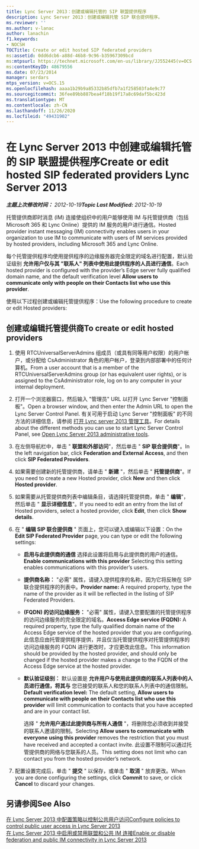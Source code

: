 ```yaml
---
title: Lync Server 2013：创建或编辑托管的 SIP 联盟提供程序
description: Lync Server 2013：创建或编辑托管 SIP 联合提供程序。
ms.reviewer: ''
ms.author: v-lanac
author: lanachin
f1.keywords:
- NOCSH
TOCTitle: Create or edit hosted SIP federated providers
ms:assetid: 0dd6dcb6-a88d-46b8-9c96-b35967309bcd
ms:mtpsurl: https://technet.microsoft.com/en-us/library/JJ552445(v=OCS.15)
ms:contentKeyID: 48679556
ms.date: 07/23/2014
manager: serdars
mtps_version: v=OCS.15
ms.openlocfilehash: aaaa1b29b9a85332b85dfb7a1f258503fa4e9c77
ms.sourcegitcommit: 36fee89bb887bea4f18b19f17a8c69daf5bc423d
ms.translationtype: MT
ms.contentlocale: zh-CN
ms.lasthandoff: 11/26/2020
ms.locfileid: "49431902"
---
```

# <a name="create-or-edit-hosted-sip-federated-providers-lync-server-2013"></a><span data-ttu-id="9dd23-103">在 Lync Server 2013 中创建或编辑托管的 SIP 联盟提供程序</span><span class="sxs-lookup"><span data-stu-id="9dd23-103">Create or edit hosted SIP federated providers Lync Server 2013</span></span>

<div data-xmlns="http://www.w3.org/1999/xhtml">

<div class="topic" data-xmlns="http://www.w3.org/1999/xhtml" data-msxsl="urn:schemas-microsoft-com:xslt" data-cs="https://msdn.microsoft.com/">

<div data-asp="https://msdn2.microsoft.com/asp">



</div>

<div id="mainSection">

<div id="mainBody"><span data-ttu-id="9dd23-104">

<span> </span></span><span class="sxs-lookup"><span data-stu-id="9dd23-104">

<span> </span></span></span>

<span data-ttu-id="9dd23-105">_**主题上次修改时间：** 2012-10-19_</span><span class="sxs-lookup"><span data-stu-id="9dd23-105">_**Topic Last Modified:** 2012-10-19_</span></span>

<span data-ttu-id="9dd23-106">托管提供商即时消息 (IM) 连接使组织中的用户能够使用 IM 与托管提供商（包括 Microsoft 365 和 Lync Online）提供的 IM 服务的用户进行通信。</span><span class="sxs-lookup"><span data-stu-id="9dd23-106">Hosted provider instant messaging (IM) connectivity enables users in your organization to use IM to communicate with users of IM services provided by hosted providers, including Microsoft 365 and Lync Online.</span></span>

<span data-ttu-id="9dd23-107">每个托管提供程序均使用提供程序的边缘服务器完全限定的域名进行配置，默认验证级别 **允许用户仅与其 "联系人" 列表中使用此提供程序的人员进行通信**。</span><span class="sxs-lookup"><span data-stu-id="9dd23-107">Each hosted provider is configured with the provider’s Edge server fully qualified domain name, and the default verification level **Allow users to communicate only with people on their Contacts list who use this provider**.</span></span>

<span data-ttu-id="9dd23-108">使用以下过程创建或编辑托管提供程序：</span><span class="sxs-lookup"><span data-stu-id="9dd23-108">Use the following procedure to create or edit Hosted providers:</span></span>

<div>

## <a name="to-create-or-edit-hosted-providers"></a><span data-ttu-id="9dd23-109">创建或编辑托管提供商</span><span class="sxs-lookup"><span data-stu-id="9dd23-109">To create or edit hosted providers</span></span>

1.  <span data-ttu-id="9dd23-110">使用 RTCUniversalServerAdmins 组成员（或具有同等用户权限）的用户帐户，或分配给 CsAdministrator 角色的用户帐户，登录到内部部署中的任何计算机。</span><span class="sxs-lookup"><span data-stu-id="9dd23-110">From a user account that is a member of the RTCUniversalServerAdmins group (or has equivalent user rights), or is assigned to the CsAdministrator role, log on to any computer in your internal deployment.</span></span>

2.  <span data-ttu-id="9dd23-111">打开一个浏览器窗口，然后输入 "管理员" URL 以打开 Lync Server "控制面板"。</span><span class="sxs-lookup"><span data-stu-id="9dd23-111">Open a browser window, and then enter the Admin URL to open the Lync Server Control Panel.</span></span> <span data-ttu-id="9dd23-112">有关可用于启动 Lync Server "控制面板" 的不同方法的详细信息，请参阅 [打开 Lync server 2013 管理工具](lync-server-2013-open-lync-server-administrative-tools.md)。</span><span class="sxs-lookup"><span data-stu-id="9dd23-112">For details about the different methods you can use to start Lync Server Control Panel, see [Open Lync Server 2013 administrative tools](lync-server-2013-open-lync-server-administrative-tools.md).</span></span>

3.  <span data-ttu-id="9dd23-113">在左侧导航栏中，单击 " **联盟和外部访问**"，然后单击 " **SIP 联合提供商**"。</span><span class="sxs-lookup"><span data-stu-id="9dd23-113">In the left navigation bar, click **Federation and External Access**, and then click **SIP Federated Providers**.</span></span>

4.  <span data-ttu-id="9dd23-114">如果需要创建新的托管提供商，请单击 " **新建** "，然后单击 " **托管提供商**"。</span><span class="sxs-lookup"><span data-stu-id="9dd23-114">If you need to create a new Hosted provider, click **New** and then click **Hosted provider**.</span></span>

5.  <span data-ttu-id="9dd23-115">如果需要从托管提供商列表中编辑条目，请选择托管提供商，单击 " **编辑**"，然后单击 " **显示详细信息**"。</span><span class="sxs-lookup"><span data-stu-id="9dd23-115">If you need to edit an entry from the list of Hosted providers, select a hosted provider, click **Edit**, then click **Show details**.</span></span>

6.  <span data-ttu-id="9dd23-116">在 " **编辑 SIP 联合提供商** " 页面上，您可以键入或编辑以下设置：</span><span class="sxs-lookup"><span data-stu-id="9dd23-116">On the **Edit SIP Federated Provider** page, you can type or edit the following settings:</span></span>
    
      - <span data-ttu-id="9dd23-117">**启用与此提供商的通信**   选择此设置将启用与此提供商的用户的通信。</span><span class="sxs-lookup"><span data-stu-id="9dd23-117">**Enable communications with this provider**   Selecting this setting enables communications with this provider’s users.</span></span>
    
      - <span data-ttu-id="9dd23-118">**提供商名称：**   "必需" 属性，请键入提供程序的名称，因为它将反映在 SIP 联合提供程序的列表中。</span><span class="sxs-lookup"><span data-stu-id="9dd23-118">**Provider name:**   A required property, type the name of the provider as it will be reflected in the listing of SIP Federated Providers.</span></span>
    
      - <span data-ttu-id="9dd23-119">**(FQDN) 的访问边缘服务：**   "必需" 属性，请键入您要配置的托管提供程序的访问边缘服务的完全限定的域名。</span><span class="sxs-lookup"><span data-stu-id="9dd23-119">**Access Edge service (FQDN):**   A required property, type the fully qualified domain name of the Access Edge service of the hosted provider that you are configuring.</span></span> <span data-ttu-id="9dd23-120">此信息应由托管提供程序提供，并且仅当托管提供程序对托管提供程序的访问边缘服务的 FQDN 进行更改时，才应更改此信息。</span><span class="sxs-lookup"><span data-stu-id="9dd23-120">This information should be provided by the hosted provider, and should only be changed if the hosted provider makes a change to the FQDN of the Access Edge service at the hosted provider.</span></span>
    
      - <span data-ttu-id="9dd23-121">**默认验证级别：**   默认设置是 **允许用户与使用此提供商的联系人列表中的人员进行通信，将其与** 您已接受的联系人和您的联系人列表中的通信限制。</span><span class="sxs-lookup"><span data-stu-id="9dd23-121">**Default verification level:**   The default setting, **Allow users to communicate with people on their Contacts list who use this provider** will limit communication to contacts that you have accepted and are in your contact list.</span></span>
        
        <span data-ttu-id="9dd23-122">选择 " **允许用户通过此提供商与所有人通信** "，将删除您必须收到并接受的联系人邀请的限制。</span><span class="sxs-lookup"><span data-stu-id="9dd23-122">Selecting **Allow users to communicate with everyone using this provider** removes the restriction that you must have received and accepted a contact invite.</span></span> <span data-ttu-id="9dd23-123">此设置不限制可以通过托管提供商的网络与您联系的人员。</span><span class="sxs-lookup"><span data-stu-id="9dd23-123">This setting does not limit who can contact you from the hosted provider’s network.</span></span>

7.  <span data-ttu-id="9dd23-124">配置设置完成后，单击 " **提交** " 以保存，或单击 " **取消** " 放弃更改。</span><span class="sxs-lookup"><span data-stu-id="9dd23-124">When you are done configuring the settings, click **Commit** to save, or click **Cancel** to discard your changes.</span></span>

</div>

<div>

## <a name="see-also"></a><span data-ttu-id="9dd23-125">另请参阅</span><span class="sxs-lookup"><span data-stu-id="9dd23-125">See Also</span></span>


[<span data-ttu-id="9dd23-126">在 Lync Server 2013 中配置策略以控制公共用户访问</span><span class="sxs-lookup"><span data-stu-id="9dd23-126">Configure policies to control public user access in Lync Server 2013</span></span>](lync-server-2013-configure-policies-to-control-public-user-access.md)  
[<span data-ttu-id="9dd23-127">在 Lync Server 2013 中启用或禁用联盟和公共 IM 连接</span><span class="sxs-lookup"><span data-stu-id="9dd23-127">Enable or disable federation and public IM connectivity in Lync Server 2013</span></span>](lync-server-2013-enable-or-disable-federation-and-public-im-connectivity.md)  
  

<span data-ttu-id="9dd23-128"></div>

</div>

<span> </span>

</div>

</div>

</span><span class="sxs-lookup"><span data-stu-id="9dd23-128"></div>

</div>

<span> </span>

</div>

</div>

</span></span></div>

